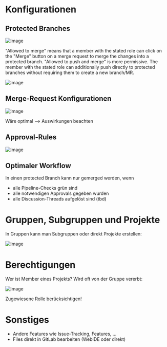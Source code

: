 # Konfigurationen

## Protected Branches

![image](https://github.com/user-attachments/assets/2797e5fc-4bfa-4308-b15c-4071128130f1)

"Allowed to merge" means that a member with the stated role can click on the "Merge" button on a merge request to merge the changes into a protected branch.
"Allowed to push and merge" is more permissive. The member with the stated role can additionally push directly to protected branches without requiring them to create a new branch/MR.

![image](https://github.com/user-attachments/assets/f08f2cb7-cc81-4e52-88cf-09b1aea808b9)

## Merge-Request Konfigurationen

![image](https://github.com/user-attachments/assets/4f09bd0a-599d-4129-9494-92305549b19f)

Wäre optimal --> Auswirkungen beachten

## Approval-Rules

![image](https://github.com/user-attachments/assets/1d64e16c-a3bf-492a-a14d-43a270cf524e)

## Optimaler Workflow

In einen protected Branch kann nur gemerged werden, wenn

* alle Pipeline-Checks grün sind
* alle notwendigen Approvals gegeben wurden
* alle Discussion-Threads aufgelöst sind (tbd)

# Gruppen, Subgruppen und Projekte

In Gruppen kann man Subgruppen oder direkt Projekte erstellen:

![image](https://github.com/user-attachments/assets/018a4944-202c-4fae-b0aa-5b5df1c8a5be)


# Berechtigungen

Wer ist Member eines Projekts? Wird oft von der Gruppe vererbt:

![image](https://github.com/user-attachments/assets/44183b80-a860-4674-9443-b1e667388f19)

Zugewiesene Rolle berücksichtigen!



# Sonstiges

- Andere Features wie Issue-Tracking, Features, ...
- Files direkt in GitLab bearbeiten (WebIDE oder direkt)

